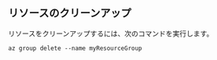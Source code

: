 ## <a name="clean-up-resources"></a>リソースのクリーンアップ

リソースをクリーンアップするには、次のコマンドを実行します。

```azurecli
az group delete --name myResourceGroup
```
